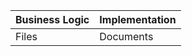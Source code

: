

| Business Logic | Implementation |
| -------------- | -------------- |
| Files          | Documents      |